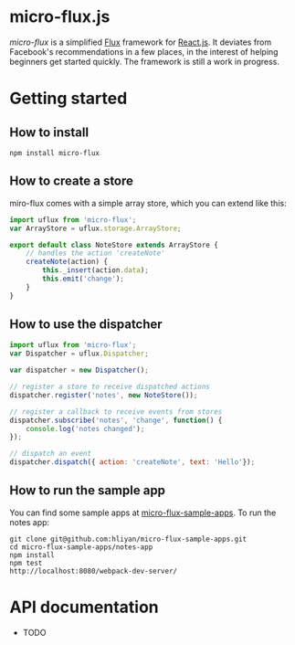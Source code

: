 # micro-flux.js

*micro-flux* is a simplified [Flux](https://github.com/facebook/flux) framework for [React.js](https://github.com/facebook/react). It deviates from Facebook's recommendations in a few places, in the interest of helping beginners get started quickly. The framework is still a work in progress.

# Getting started

## How to install

```
npm install micro-flux
```

## How to create a store

miro-flux comes with a simple array store, which you can extend like this:

```javascript
import uflux from 'micro-flux';
var ArrayStore = uflux.storage.ArrayStore;

export default class NoteStore extends ArrayStore {
    // handles the action 'createNote'
    createNote(action) {
        this._insert(action.data);
        this.emit('change');
    }
}
```

## How to use the dispatcher

```javascript
import uflux from 'micro-flux';
var Dispatcher = uflux.Dispatcher;

var dispatcher = new Dispatcher();

// register a store to receive dispatched actions
dispatcher.register('notes', new NoteStore());

// register a callback to receive events from stores
dispatcher.subscribe('notes', 'change', function() {
    console.log('notes changed');
});

// dispatch an event
dispatcher.dispatch({ action: 'createNote', text: 'Hello'});
```


## How to run the sample app

You can find some sample apps at [micro-flux-sample-apps](https://github.com/hliyan/micro-flux-sample-apps). To run the notes app:

```
git clone git@github.com:hliyan/micro-flux-sample-apps.git
cd micro-flux-sample-apps/notes-app
npm install
npm test
http://localhost:8080/webpack-dev-server/
```


# API documentation

- TODO